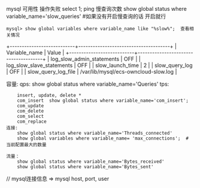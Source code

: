mysql 可用性
    操作失败
        select 1;
        ping
慢查询次数
    show global status where variable_name='slow_queries'    #如果没有开启慢查询的话  开启就行  

    mysql> show global variables where variable_name like "%slow%";  查看相关情况
+---------------------------+--------------------------------------+
| Variable_name             | Value                                |
+---------------------------+--------------------------------------+
| log_slow_admin_statements | OFF                                  |
| log_slow_slave_statements | OFF                                  |
| slow_launch_time          | 2                                    |
| slow_query_log            | OFF                                  |
| slow_query_log_file       | /var/lib/mysql/ecs-owncloud-slow.log |

容量:
    qps:
        show global status where variable_name='Queries'
    tps:
        
        insert, update, delete *
        com_insert  show global status where variable_name='com_insert';
        com_update
        com_delete
        com_select
        com_replace
    连接:
        show global status where variable_name='Threads_connected'
        show global variables where variable_name= 'max_connections';  # 当前配置最大的数量

    流量：
        show global status where variable_name='Bytes_received'
        show global status where variable_name='Bytes_sent'


// mysql连接信息 => mysql host, port, user